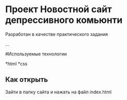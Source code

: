 # Проект Новостной сайт депрессивного комьюнти

Разработан в качестве практического задания

...

#Используемые технологии

*html
*css

## Как открыть

Зайти в папку сайта и нажать на файл index.html
